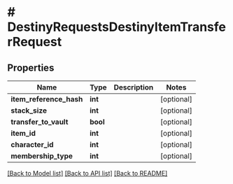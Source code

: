 # # DestinyRequestsDestinyItemTransferRequest

## Properties

Name | Type | Description | Notes
------------ | ------------- | ------------- | -------------
**item_reference_hash** | **int** |  | [optional]
**stack_size** | **int** |  | [optional]
**transfer_to_vault** | **bool** |  | [optional]
**item_id** | **int** |  | [optional]
**character_id** | **int** |  | [optional]
**membership_type** | **int** |  | [optional]

[[Back to Model list]](../../README.md#models) [[Back to API list]](../../README.md#endpoints) [[Back to README]](../../README.md)
